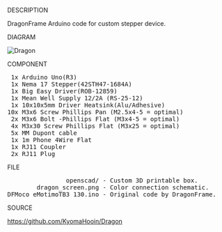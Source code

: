
DESCRIPTION

DragonFrame Arduino code for custom stepper device.

DIAGRAM

![Dragon](https://github.com/KyomaHooin/Dragon/raw/master/dragon_screen.png "diagram")

COMPONENT
<pre>
 1x Arduino Uno(R3) 
 1x Nema 17 Stepper(42STH47-1684A)
 1x Big Easy Driver(ROB-12859)
 1x Mean Well Supply 12/2A (RS-25-12)
 1x 10x10x5mm Driver Heatsink(Alu/Adhesive)
10x M3x6 Screw Phillips Pan (M2.5x4-5 = optimal)
 2x M3x6 Bolt -Phillips Flat (M3x4-5 = optimal)
 4x M3x30 Screw Phillips Flat (M3x25 = optimal)
 5x MM Dupont cable
 1x 1m Phone 4Wire Flat
 1x RJ11 Coupler
 2x RJ11 Plug
</pre>
FILE
<pre>
                openscad/ - Custom 3D printable box.
        dragon_screen.png - Color connection schematic.
DFMoco_eMotimoTB3_130.ino - Original code by DragonFrame.
</pre>
SOURCE

https://github.com/KyomaHooin/Dragon
